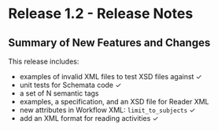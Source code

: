 # Release 1.2 - Release Notes

## Summary of New Features and Changes

This release includes:

- examples of invalid XML files to test XSD files against ✓
- unit tests for Schemata code ✓
- a set of N semantic tags
- examples, a specification, and an XSD file for Reader XML
- new attributes in Workflow XML: `limit_to_subjects` ✓
- add an XML format for reading activities ✓